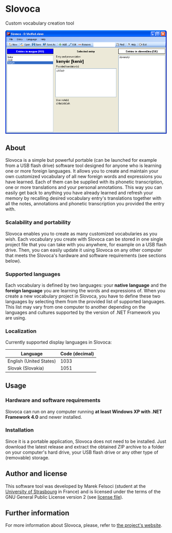 # Slovoca

Custom vocabulary creation tool

![Screenshot](docs/example.png)

## About

Slovoca is a simple but powerful portable (can be launched for example from a USB flash drive) software tool designed for anyone who is learning one or more foreign languages. It allows you to create and maintain your own customized vocabulary of all new foreign words and expressions you have learned. Each of them can be supplied with its phonetic transcription, one or more translations and your personal annotations. This way you can easily get back to anything you have already learned and refresh your memory by recalling desired vocabulary entry's translations together with all the notes, annotations and phonetic transcription you provided the entry with.

### Scalability and portability

Slovoca enables you to create as many customized vocabularies as you wish. Each vocabulary you create with Slovoca can be stored in one single project file that you can take with you anywhere, for example on a USB flash drive. Then, you can easily update it using Slovoca on any other computer that meets the Slovoca's hardware and software requirements (see sections below).

### Supported languages

Each vocabulary is defined by two languages: your **native language** and the **foreign language** you are learning the words and expressions of. When you create a new vocabulary project in Slovoca, you have to define these two languages by selecting them from the provided list of supported languages. This list may vary from one computer to another depending on the languages and cultures supported by the version of .NET Framework you are using. 

### Localization

Currently supported display languages in Slovoca:

| Language | Code (decimal) |
|---|---|
| English (United States) | 1033 |
| Slovak (Slovakia) | 1051 |

## Usage

### Hardware and software requirements

Slovoca can run on any computer running **at least Windows XP with .NET Framework 4.0** and newer installed.

### Installation

Since it is a portable application, Slovoca does not need to be installed. Just download the latest release and extract the obtained ZIP archive to a folder on your computer's hard drive, your USB flash drive or any other type of (removable) storage.

## Author and license

This software tool was developed by Marek Felsoci (student at the [University of Strasbourg](http://www.unistra.fr) in France) and is licensed under the terms of the GNU General Public License version 2 (see [license file](LICENSE)).

## Further information

For more information about Slovoca, please, refer to [the project's website](https://felsocim.github.io/Slovoca/).

